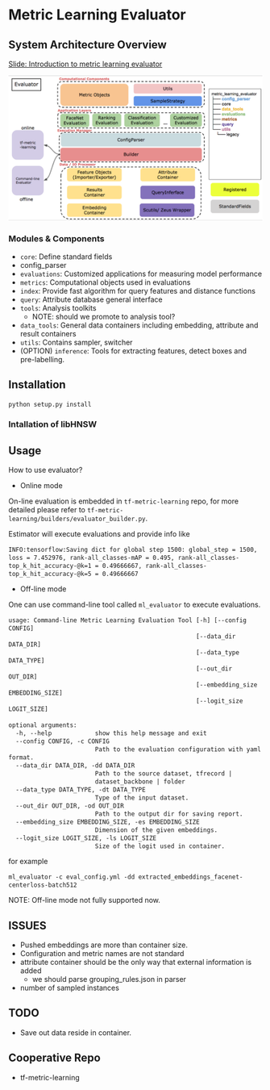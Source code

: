 # Metric Learning Evaluator

## System Architecture Overview

[Slide: Introduction to metric learning evaluator](https://docs.google.com/presentation/d/1kSiPbLofAJ1W46IV0TKONhhGPCtsuis3RWezKKR88x8/edit?usp=sharing)

![](figures/tf-metric-evaluator_v0.3.png)


### Modules & Components
- `core`: Define standard fields
- config_parser
- `evaluations`: Customized applications for measuring model performance
- `metrics`: Computational objects used in evaluations
- `index`: Provide fast algorithm for query features and distance functions
- `query`: Attribute database general interface
- `tools`: Analysis toolkits
  - NOTE: should we promote to analysis tool?
- `data_tools`: General data containers including embedding, attribute and result containers
- `utils`: Contains sampler, switcher
- (OPTION) `inference`: Tools for extracting features, detect boxes and pre-labelling.

## Installation

```
python setup.py install
```

### Intallation of libHNSW

## Usage
How to use evaluator?
- Online mode

On-line evaluation is embedded in `tf-metric-learning` repo, for more detailed please refer to `tf-metric-learning/builders/evaluator_builder.py`.

Estimator will execute evaluations and provide info like
```
INFO:tensorflow:Saving dict for global step 1500: global_step = 1500, loss = 7.452976, rank-all_classes-mAP = 0.495, rank-all_classes-top_k_hit_accuracy-@k=1 = 0.49666667, rank-all_classes-top_k_hit_accuracy-@k=5 = 0.49666667
```

- Off-line mode

One can use command-line tool called `ml_evaluator` to execute evaluations.

```
usage: Command-line Metric Learning Evaluation Tool [-h] [--config CONFIG]
                                                    [--data_dir DATA_DIR]
                                                    [--data_type DATA_TYPE]
                                                    [--out_dir OUT_DIR]
                                                    [--embedding_size EMBEDDING_SIZE]
                                                    [--logit_size LOGIT_SIZE]

optional arguments:
  -h, --help            show this help message and exit
  --config CONFIG, -c CONFIG
                        Path to the evaluation configuration with yaml format.
  --data_dir DATA_DIR, -dd DATA_DIR
                        Path to the source dataset, tfrecord |
                        dataset_backbone | folder
  --data_type DATA_TYPE, -dt DATA_TYPE
                        Type of the input dataset.
  --out_dir OUT_DIR, -od OUT_DIR
                        Path to the output dir for saving report.
  --embedding_size EMBEDDING_SIZE, -es EMBEDDING_SIZE
                        Dimension of the given embeddings.
  --logit_size LOGIT_SIZE, -ls LOGIT_SIZE
                        Size of the logit used in container.
```

for example

```
ml_evaluator -c eval_config.yml -dd extracted_embeddings_facenet-centerloss-batch512
```

NOTE: Off-line mode not fully supported now.

## ISSUES
- Pushed embeddings are more than container size.
- Configuration and metric names are not standard
- attribute container should be the only way that external information is added
  - we should parse grouping_rules.json in parser
- number of sampled instances

## TODO
- Save out data reside in container.


## Cooperative Repo
- tf-metric-learning
